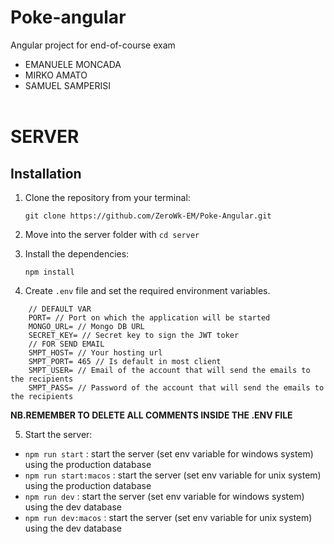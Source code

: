 # Poke-angular

Angular project for end-of-course exam

- EMANUELE MONCADA
- MIRKO AMATO
- SAMUEL SAMPERISI
  <br><br>

# SERVER

## Installation

1. Clone the repository from your terminal:

   ```
   git clone https://github.com/ZeroWk-EM/Poke-Angular.git
   ```

2. Move into the server folder with `cd server`

3. Install the dependencies:

   ```
   npm install
   ```

4. Create `.env` file and set the required environment variables.

```
    // DEFAULT VAR
    PORT= // Port on which the application will be started
    MONGO_URL= // Mongo DB URL
    SECRET_KEY= // Secret key to sign the JWT toker
    // FOR SEND EMAIL
    SMPT_HOST= // Your hosting url
    SMPT_PORT= 465 // Is default in most client
    SMPT_USER= // Email of the account that will send the emails to the recipients
    SMPT_PASS= // Password of the account that will send the emails to the recipients
```

**NB.REMEMBER TO DELETE ALL COMMENTS INSIDE THE .ENV FILE**

5. Start the server:

- `npm run start` : start the server (set env variable for windows system) using the production database
- `npm run start:macos` : start the server (set env variable for unix system) using the production database
- `npm run dev` : start the server (set env variable for windows system) using the dev database
- `npm run dev:macos` : start the server (set env variable for unix system) using the dev database
